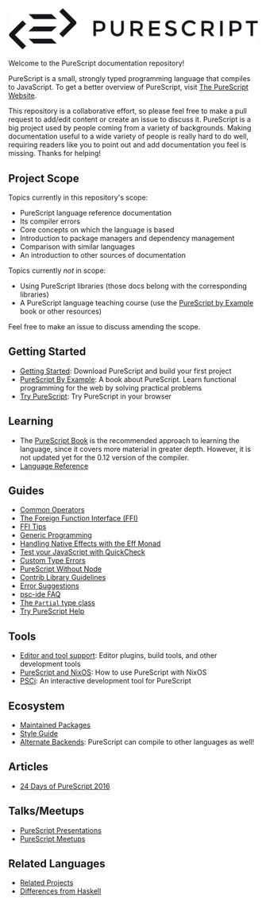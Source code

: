 ![PureScript](https://github.com/purescript/purescript/raw/master/logo.png)

Welcome to the PureScript documentation repository!

PureScript is a small, strongly typed programming language that compiles to JavaScript.
To get a better overview of PureScript, visit [The PureScript Website](http://purescript.org).

This repository is a collaborative effort, so please feel free to make a pull request to add/edit content or create an issue to discuss it. PureScript is a big project used by people coming from a variety of backgrounds. Making documentation useful to a wide variety of people is really hard to do well, requiring readers like you to point out and add documentation you feel is missing. Thanks for helping!

## Project Scope

Topics currently in this repository's scope:

- PureScript language reference documentation
- Its compiler errors
- Core concepts on which the language is based
- Introduction to package managers and dependency management
- Comparison with similar languages
- An introduction to other sources of documentation

Topics currently *not* in scope:

- Using PureScript libraries (those docs belong with the corresponding libraries)
- A PureScript language teaching course (use the [PureScript by Example](https://leanpub.com/purescript/read) book or other resources)

Feel free to make an issue to discuss amending the scope.

## Getting Started

- [Getting Started](guides/Getting-Started.md): Download PureScript and build your first project
- [PureScript By Example](https://leanpub.com/purescript/read): A book about PureScript. Learn functional programming for the web by solving practical problems
- [Try PureScript](http://try.purescript.org): Try PureScript in your browser

## Learning

- The [PureScript Book](https://leanpub.com/purescript/read) is the recommended approach to learning the language, since it covers more material in greater depth. However, it is not updated yet for the 0.12 version of the compiler.
- [Language Reference](language/README.md)

## Guides

- [Common Operators](guides/Common-Operators.md)
- [The Foreign Function Interface (FFI)](guides/FFI.md)
- [FFI Tips](guides/FFI-Tips.md)
- [Generic Programming](guides/Generic.md)
- [Handling Native Effects with the Eff Monad](guides/Eff.md)
- [Test your JavaScript with QuickCheck](guides/QuickCheck.md)
- [Custom Type Errors](guides/Custom-Type-Errors.md)
- [PureScript Without Node](guides/PureScript-Without-Node.md)
- [Contrib Library Guidelines](guides/Contrib-Guidelines.md)
- [Error Suggestions](guides/Error-Suggestions.md)
- [psc-ide FAQ](guides/psc-ide-FAG.md)
- [The `Partial` type class](guides/The-Partial-type-class.md)
- [Try PureScript Help](https://github.com/purescript/trypurescript/blob/gh-pages/README.md)


## Tools

- [Editor and tool support](ecosystem/Editor-and-tool-support.md): Editor plugins, build tools, and other development tools
- [PureScript and NixOS](https://pr06lefs.wordpress.com/2015/01/11/get-started-with-purescript-on-nixos/): How to use PureScript with NixOS
- [PSCi](guides/PSCi.md): An interactive development tool for PureScript

## Ecosystem

- [Maintained Packages](ecosystem/Maintained-Packages.md)
- [Style Guide](guides/Style-Guide.md)
- [Alternate Backends](https://github.com/purescript/documentation/blob/master/ecosystem/Alternate-backends.md): PureScript can compile to other languages as well!

## Articles

- [24 Days of PureScript 2016](https://github.com/paf31/24-days-of-purescript-2016)

## Talks/Meetups

- [PureScript Presentations](ecosystem/PureScript-Presentations.md)
- [PureScript Meetups](ecosystem/PureScript-Meetups.md)

## Related Languages

- [Related Projects](Related-Projects.md)
- [Differences from Haskell](language/Differences-from-Haskell.md)

